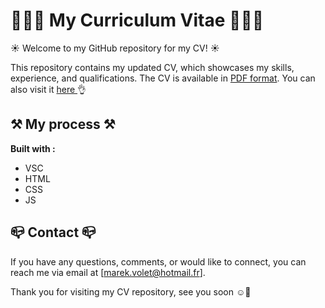 # 👨🏻‍💻 My Curriculum Vitae 👨🏻‍💻

☀️ Welcome to my GitHub repository for my CV! ☀️

This repository contains my updated CV, which showcases my skills, experience, and qualifications. The CV is available in [PDF format](CV.pdf). You can also visit it <a href="https://cv-marek-volet.vercel.app/html" target="_blank"> here </a> 👌

## ⚒︎ My process ⚒︎

<strong>Built with :</strong>
- VSC 
- HTML
- CSS
- JS

## 📪 Contact 📪

If you have any questions, comments, or would like to connect, you can reach me via email at [marek.volet@hotmail.fr].

Thank you for visiting my CV repository, see you soon ☺️👋